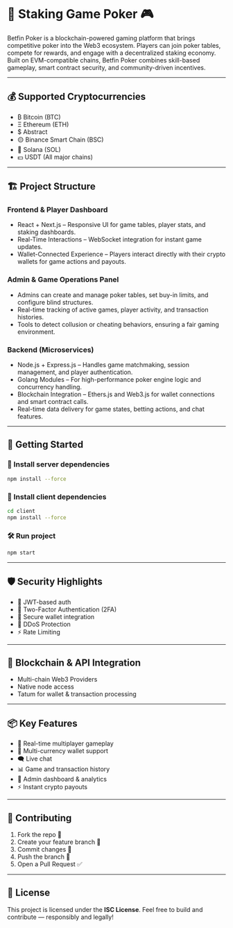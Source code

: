 # 🎰 Staking Game Poker 🎮
Betfin Poker is a blockchain-powered gaming platform that brings competitive poker into the Web3 ecosystem. 
Players can join poker tables, compete for rewards, and engage with a decentralized staking economy. 
Built on EVM-compatible chains, Betfin Poker combines skill-based gameplay, smart contract security, and community-driven incentives.

---

## 💰 Supported Cryptocurrencies

* ₿ Bitcoin (BTC)
* Ξ Ethereum (ETH)
* $ Abstract
* 🟡 Binance Smart Chain (BSC)
* 🔷 Solana (SOL)
* 💵 USDT (All major chains)

---

## 🏗️ Project Structure

### Frontend & Player Dashboard

* React + Next.js – Responsive UI for game tables, player stats, and staking dashboards.
* Real-Time Interactions – WebSocket integration for instant game updates.
* Wallet-Connected Experience – Players interact directly with their crypto wallets for game actions and payouts.

### Admin & Game Operations Panel

* Admins can create and manage poker tables, set buy-in limits, and configure blind structures.
* Real-time tracking of active games, player activity, and transaction histories.
* Tools to detect collusion or cheating behaviors, ensuring a fair gaming environment.

### Backend (Microservices)

* Node.js + Express.js – Handles game matchmaking, session management, and player authentication.
* Golang Modules – For high-performance poker engine logic and concurrency handling.
* Blockchain Integration – Ethers.js and Web3.js for wallet connections and smart contract calls.
* Real-time data delivery for game states, betting actions, and chat features.

---

## 🚀 Getting Started

### 🧠 Install server dependencies

```bash
npm install --force
```

### 🎨 Install client dependencies

```bash
cd client
npm install --force
```

### 🛠️ Run project

```bash
npm start
```

---

## 🛡️ Security Highlights

* 🔐 JWT-based auth
* 🧪 Two-Factor Authentication (2FA)
* 🔗 Secure wallet integration
* 🛑 DDoS Protection
* ⚡ Rate Limiting

---

## 🌉 Blockchain & API Integration

* Multi-chain Web3 Providers
* Native node access
* Tatum for wallet & transaction processing

---

## 📦 Key Features

* 🔁 Real-time multiplayer gameplay
* 👛 Multi-currency wallet support
* 🗨️ Live chat
* 📊 Game and transaction history
* 🧾 Admin dashboard & analytics
* ⚡ Instant crypto payouts

---

## 🤝 Contributing

1. Fork the repo 🍴
2. Create your feature branch 🌱
3. Commit changes 💾
4. Push the branch 🚀
5. Open a Pull Request ✅

---

## 📄 License

This project is licensed under the **ISC License**.
Feel free to build and contribute — responsibly and legally!
